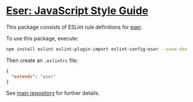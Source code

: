 # [Eser: JavaScript Style Guide](https://github.com/eserozvataf/eser)

This package consists of ESLint rule definitions for [eser](https://github.com/eserozvataf/eser).

To use this package, execute:

```sh
npm install eslint eslint-plugin-import eslint-config-eser --save-dev
```

Then create an `.eslintrc` file:

```json
{
  "extends": "eser"
}
```

See [main repository](https://github.com/eserozvataf/eser) for further details.
